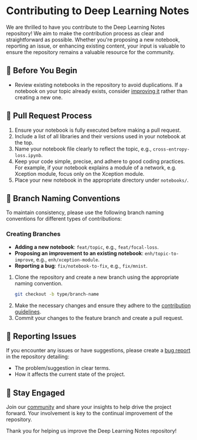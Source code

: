 # Contributing to Deep Learning Notes

We are thrilled to have you contribute to the Deep Learning Notes repository! We aim to make the contribution process as clear and straightforward as possible. Whether you're proposing a new notebook, reporting an issue, or enhancing existing content, your input is valuable to ensure the repository remains a valuable resource for the community.

## 📝 Before You Begin

- Review existing notebooks in the repository to avoid duplications. If a notebook on your topic already exists, consider [improving it](https://github.com/semilleroCV/deep-learning-notes/issues/new?assignees=&labels=enhancement&projects=&template=feature-report.yml) rather than creating a new one.

## 🔄 Pull Request Process

1. Ensure your notebook is fully executed before making a pull request.
2. Include a list of all libraries and their versions used in your notebook at the top.
3. Name your notebook file clearly to reflect the topic, e.g., `cross-entropy-loss.ipynb`.
4. Keep your code simple, precise, and adhere to good coding practices. For example, if your notebook explains a module of a network, e.g. Xception module, focus only on the Xception module.
5. Place your new notebook in the appropriate directory under `notebooks/`.

## 🌿 Branch Naming Conventions
To maintain consistency, please use the following branch naming conventions for different types of contributions:

### Creating Branches

- **Adding a new notebook**: `feat/topic`, e.g., `feat/focal-loss`.
- **Proposing an improvement to an existing notebook**: `enh/topic-to-improve`, e.g., `enh/xception-module`.
- **Reporting a bug**: `fix/notebook-to-fix`, e.g., `fix/mnist`.
  
1. Clone the repository and create a new branch using the appropriate naming convention.
   ```sh
   git checkout -b type/branch-name
   ```
2. Make the necessary changes and ensure they adhere to the [contribution guidelines](https://github.com/semilleroCV/deep-learning-notes/blob/main/CONTRIBUTING.md#-pull-request-process).
3. Commit your changes to the feature branch and create a pull request.

## 🐞 Reporting Issues

If you encounter any issues or have suggestions, please create a [bug report](https://github.com/semilleroCV/deep-learning-notes/issues/new?assignees=&labels=bug%2Ctriage&projects=&template=bug-report.yml) in the repository detailing:
- The problem/suggestion in clear terms.
- How it affects the current state of the project.

## 💬 Stay Engaged

Join our [community](https://discord.gg/MkCpdsHZzJ) and share your insights to help drive the project forward. Your involvement is key to the continual improvement of the repository.

Thank you for helping us improve the Deep Learning Notes repository!
